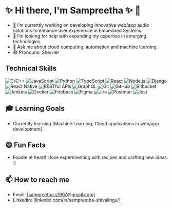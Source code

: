 
# **✨ Hi there, I'm Sampreetha ✨** 👋


- 🔭 I’m currently working on developing innovative web/app audio solutions to enhance user experience in Embedded Systems.
- 🤔 I’m looking for help with expanding my expertise in emerging technologies.
- 💬 Ask me about cloud computing, automation and machine learning.
- 😄 Pronouns: She/Her



## Technical Skills

![C/C++](https://img.shields.io/badge/C%2FC%2B%2B-00599C?style=flat-square&logo=c%2B%2B&logoColor=ffffff) 
![JavaScript](https://img.shields.io/badge/JavaScript-F7DF1E?style=flat-square&logo=javascript&logoColor=000000) 
![Python](https://img.shields.io/badge/Python-3776AB?style=flat-square&logo=python&logoColor=ffffff) 
![TypeScript](https://img.shields.io/badge/TypeScript-007ACC?style=flat-square&logo=typescript&logoColor=ffffff) 
![React](https://img.shields.io/badge/React-61DAFB?style=flat-square&logo=react&logoColor=000000) 
![Node.js](https://img.shields.io/badge/Node.js-8CC84B?style=flat-square&logo=node.js&logoColor=ffffff) 
![Django](https://img.shields.io/badge/Django-092E20?style=flat-square&logo=django&logoColor=ffffff) 
![React Native](https://img.shields.io/badge/React%20Native-61DAFB?style=flat-square&logo=react&logoColor=ffffff) 
![RESTful APIs](https://img.shields.io/badge/RESTful%20APIs-00A9E0?style=flat-square) 
![GraphQL](https://img.shields.io/badge/GraphQL-E10098?style=flat-square&logo=graphql&logoColor=ffffff) 
![Git](https://img.shields.io/badge/Git-F05032?style=flat-square&logo=git&logoColor=ffffff) 
![GitHub](https://img.shields.io/badge/GitHub-181717?style=flat-square&logo=github&logoColor=ffffff) 
![Bitbucket](https://img.shields.io/badge/Bitbucket-0052CC?style=flat-square&logo=bitbucket&logoColor=ffffff) 
![Jenkins](https://img.shields.io/badge/Jenkins-D24939?style=flat-square&logo=jenkins&logoColor=ffffff) 
![Docker](https://img.shields.io/badge/Docker-2496ED?style=flat-square&logo=docker&logoColor=ffffff) 
![Firebase](https://img.shields.io/badge/Firebase-FFCA28?style=flat-square&logo=firebase&logoColor=ffffff) 
![Figma](https://img.shields.io/badge/Figma-F24E1E?style=flat-square&logo=figma&logoColor=ffffff) 
![Jira](https://img.shields.io/badge/Jira-0052CC?style=flat-square&logo=jira&logoColor=ffffff) 
![Postman](https://img.shields.io/badge/Postman-FF6C37?style=flat-square&logo=postman&logoColor=ffffff) 
![Jest](https://img.shields.io/badge/Jest-C21325?style=flat-square&logo=jest&logoColor=ffffff) 

  
  
## 🎓 Learning Goals
- Currently learning [Machine Learning, Cloud applications in web/app development].


## 😄 Fun Facts
- Foodie at heart! I love experimenting with recipes and crafting new ideas :)

## 📫 How to reach me
- Email: [sampreetha.s1997@gmail.com]
- LinkedIn: [linkedin.com/in/sampreetha-shivalingu/]




